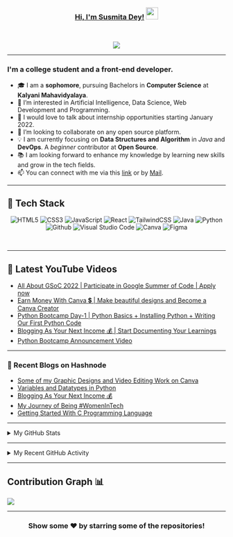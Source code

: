 <!---
Susmita-Dey/Susmita-Dey is a ✨ special ✨ repository because its `README.md` (this file) appears on your GitHub profile.
You can click the Preview link to take a look at your changes.
--->

<h3 align="center">
	<a href="https://susmitadey.github.io/">Hi, I'm Susmita Dey!</a>
  <img src="https://media.giphy.com/media/hvRJCLFzcasrR4ia7z/giphy.gif" width="28">
</h3> <a href="https://github.com/Susmita-Dey/Susmita-Dey/"> </a>
<br/>

<!-- Typing SVG by DenverCoder1 - https://github.com/DenverCoder1/readme-typing-svg -->
<p align="center">
  <a href="https://github.com/DenverCoder1/readme-typing-svg"><img src="https://readme-typing-svg.herokuapp.com?lines=Computer+Science+Student;Front-End+Web+Developer;Open%20Source%20|%20DevOps%20|%20Web+Development%20Enthusiastic;Always%20learning%20new%20things&center=true&width=580&height=45"></a>
</p>

---
<!-- <h1><img src="https://raw.githubusercontent.com/aemmadi/aemmadi/master/wave.gif" width="30px"> Hi, I’m Susmita Dey</h1> -->
<h3>I'm a college student and a front-end developer.</h3>

- 🎓 I am a **sophomore**, pursuing Bachelors in **Computer Science** at **Kalyani Mahavidyalaya**. <br>
- 👀 I’m interested in Artificial Intelligence, Data Science, Web Development and Programming.
- 💬 I would love to talk about internship opportunities starting January 2022.
- 💞️ I’m looking to collaborate on any open source platform.
- 💡 I am currently focusing on **Data Structures and Algorithm** in *Java* and **DevOps**. A *beginner* contributor at **Open Source**. <br>
- 📚 I am looking forward to enhance my knowledge by learning new skills and grow in the tech fields.
- 📫 You can connect with me via this [link](https://bio.link/susmitadey) or by [Mail](mailto:susmitadey475@gmail.com).

---
<!-- <h2>📫 How to reach me:</h2> <br>
<a href="mailto:susmitadey475@gmail.com" target="_blank"><img src="images/official-gmail-icon.svg" alt="Gmail Logo" width="50"></a>&emsp;
<a href="https://www.linkedin.com/in/susmita-dey-15a15a210/" target="_blank"><img src="images/linkedin-icon-2.svg" alt="LinkedIn Logo" width="50"></a>&emsp;
<a href="https://twitter.com/its_SusmitaDey" target="_blank"><img src="images/twitter-6.svg" alt="Twitter Logo" width="80"></a>&emsp;
<a href="https://discord.gg/g7FmxB9uZp" target="_blank"><img src="images/discord-6.svg" alt="Discord Logo" width="60"></a>&emsp;
<a href="https://www.youtube.com/channel/UCsuzc8lqAbgUYo4yzpjtfSw" target="_blank"><img src="images/youtube-3.svg" alt="YouTube Logo" width="60"></a>&emsp;
<a href="https://dev.to/susmitadey"><img src="images/Dev.to image.png" alt="Dev.to Icon" width="70"></a>&emsp;&emsp; 

<hr/> -->
<h2> 🥞 Tech Stack</h2>
<p align="center">
<img alt="HTML5" src="https://img.shields.io/badge/html5-%23fca9ae.svg?style=for-the-badge&logo=html5&logoColor=140200"/>
<img alt="CSS3" src="https://img.shields.io/badge/css3-%23ffd2ce.svg?style=for-the-badge&logo=css3&logoColor=140200"/>
<img alt="JavaScript" src="https://img.shields.io/badge/javascript-%23e4626b.svg?style=for-the-badge&logo=javascript&logoColor=%23F7DF1E"/>
<img alt="React" src="https://img.shields.io/badge/react-%23f2ca61.svg?style=for-the-badge&logo=react&logoColor=%2361DAFB"/>
<img alt="TailwindCSS" src="https://img.shields.io/badge/tailwind css-%23fca9ae.svg?style=for-the-badge&logo=tailwind-css&logoColor=140200"/>
<img alt="Java" src="https://img.shields.io/badge/java-%23e4626b.svg?style=for-the-badge&logo=java&logoColor=140200"/>
<img alt="Python" src="https://img.shields.io/badge/python-%23fca9ae.svg?style=for-the-badge&logo=python&logoColor=140200"/>
<img alt="Github" src="https://img.shields.io/badge/github-%23e4626b.svg?style=for-the-badge&logo=github&logoColor=140200"/>
<img alt="Visual Studio Code" src="https://img.shields.io/badge/Visual Studio Code-f2ca61.svg?style=for-the-badge&logo=visual-studio-code&logoColor=140200"/>
<!-- <img alt="Figma" src="https://img.shields.io/badge/figma-%23ffd2ce.svg?style=for-the-badge&logo=figma&logoColor=140200" /> -->
<img alt="Canva" src="https://img.shields.io/badge/Canva-f2ca61.svg?style=for-the-badge&logo=canva&logoColor=140200"/>
<img alt="Figma" src="https://img.shields.io/badge/figma-%23e4626b.svg?style=for-the-badge&logo=figma&logoColor=140200" />
<!-- <img alt="Adobe After Effects" src="https://img.shields.io/badge/Adobe after effects-%23fca9ae.svg?style=for-the-badge&logo=Adobe-after-effects&logoColor=140200" /> -->
  </p>
<br>

---
## 🎥 Latest YouTube Videos

<!-- YOUTUBE-VIDEOS-LIST:START -->
- [All About GSoC 2022 | Participate in Google Summer of Code | Apply now](https://www.youtube.com/watch?v=Caeu-HiKyXk)
- [Earn Money With Canva 💲 | Make beautiful designs and Become a Canva Creator](https://www.youtube.com/watch?v=o6vvzZi-Bc0)
- [Python Bootcamp Day-1 | Python Basics + Installing Python + Writing Our First Python Code](https://www.youtube.com/watch?v=j6IPc0vXxQA)
- [Blogging As Your Next Income 💰 | Start Documenting Your Learnings](https://www.youtube.com/watch?v=_MGS0JhgaPM)
- [Python Bootcamp Announcement Video](https://www.youtube.com/watch?v=Hpmj15ckXTA)
<!-- YOUTUBE-VIDEOS-LIST:END -->

---

### 📙 Recent Blogs on Hashnode
<!-- BLOG-POST-LIST:START -->
- [Some of my Graphic Designs and Video Editing Work on Canva](https://susmitadey.hashnode.dev/some-of-my-graphic-designs-and-video-editing-work-on-canva)
- [Variables and Datatypes in Python](https://susmitadey.hashnode.dev/variables-and-datatypes-in-python)
- [Blogging As Your Next Income 💰](https://susmitadey.hashnode.dev/blogging-as-your-next-income)
- [My Journey of Being #WomenInTech](https://susmitadey.hashnode.dev/my-journey-of-being-womenintech)
- [Getting Started With C Programming Language](https://susmitadey.hashnode.dev/getting-started-with-c-programming-language)
<!-- BLOG-POST-LIST:END -->

---

<!-- ## Stats 📈 -->
<details>
	<summary> My GitHub Stats</summary>
<br>
<p align="center">
<a href="https://github.com/Susmita-Dey">
  <img height="150em" src="https://github-readme-stats.vercel.app/api?username=Susmita-Dey&count_private=true&show_icons=true&bg_color=ffefe7&text_color=140200&title_color=e4626b&border_color=ffd2ce&icon_color=e4626b" />
  <img height="150em" src="https://github-readme-stats-eight-theta.vercel.app/api/top-langs/?username=Susmita-Dey&bg_color=ffefe7&text_color=140200&title_color=e4626b&border_color=ffd2ce&icon_color=e4626b&layout=compact&langs_count=10&exclude_repo=gamebase&hide=objective-c,c,java" />
</a>
</p>
</details>

---
<!-- ## Recent GitHub Activity -->
<details>
	<summary> My Recent GitHub Activity</summary>
<br>
	
<!--START_SECTION:activity-->
1. 🗣 Commented on [#17](https://github.com/EddieHubCommunity/DailyTips/issues/17) in [EddieHubCommunity/DailyTips](https://github.com/EddieHubCommunity/DailyTips)
2. 💪 Opened PR [#24](https://github.com/EddieHubCommunity/DailyTips/pull/24) in [EddieHubCommunity/DailyTips](https://github.com/EddieHubCommunity/DailyTips)
3. 🗣 Commented on [#17](https://github.com/EddieHubCommunity/DailyTips/issues/17) in [EddieHubCommunity/DailyTips](https://github.com/EddieHubCommunity/DailyTips)
4. 💪 Opened PR [#21](https://github.com/EddieHubCommunity/DailyTips/pull/21) in [EddieHubCommunity/DailyTips](https://github.com/EddieHubCommunity/DailyTips)
5. 💪 Opened PR [#18](https://github.com/EddieHubCommunity/DailyTips/pull/18) in [EddieHubCommunity/DailyTips](https://github.com/EddieHubCommunity/DailyTips)
6. ❗️ Opened issue [#16](https://github.com/EddieHubCommunity/DailyTips/issues/16) in [EddieHubCommunity/DailyTips](https://github.com/EddieHubCommunity/DailyTips)
7. ❗️ Opened issue [#14](https://github.com/EddieHubCommunity/DailyTips/issues/14) in [EddieHubCommunity/DailyTips](https://github.com/EddieHubCommunity/DailyTips)
8. ❗️ Opened issue [#13](https://github.com/EddieHubCommunity/DailyTips/issues/13) in [EddieHubCommunity/DailyTips](https://github.com/EddieHubCommunity/DailyTips)
9. 💪 Opened PR [#8](https://github.com/EddieHubCommunity/DailyTips/pull/8) in [EddieHubCommunity/DailyTips](https://github.com/EddieHubCommunity/DailyTips)
10. ❗️ Opened issue [#3](https://github.com/EddieHubCommunity/DailyTips/issues/3) in [EddieHubCommunity/DailyTips](https://github.com/EddieHubCommunity/DailyTips)
<!--END_SECTION:activity-->
	
</details>

---

## Contribution Graph 📊

<img
     src="https://activity-graph.herokuapp.com/graph?username=Susmita-Dey&theme=chartreuse-dark"
     />

---
<div align="center">

### Show some ❤️ by starring some of the repositories!

</div>

<!-- ![GitHub metrics](https://metrics.lecoq.io/Susmita-Dey)   -->
